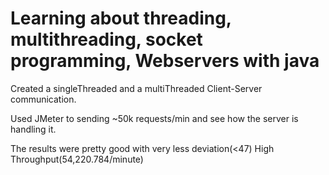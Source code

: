 <h1>Learning about threading, multithreading, socket programming, Webservers with java</h1>
<p>Created a singleThreaded and a multiThreaded Client-Server communication.</p>
<p>Used JMeter to sending ~50k requests/min and see how the server is handling it.</p>
<p>The results were pretty good with very less deviation(<47) High Throughput(54,220.784/minute)</p>
